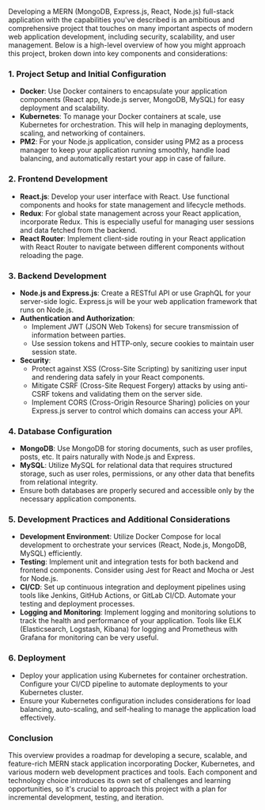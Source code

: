 Developing a MERN (MongoDB, Express.js, React, Node.js) full-stack application with the capabilities you've described is an ambitious and comprehensive project that touches on many important aspects of modern web application development, including security, scalability, and user management. Below is a high-level overview of how you might approach this project, broken down into key components and considerations:

### 1. **Project Setup and Initial Configuration**

- **Docker**: Use Docker containers to encapsulate your application components (React app, Node.js server, MongoDB, MySQL) for easy deployment and scalability.
- **Kubernetes**: To manage your Docker containers at scale, use Kubernetes for orchestration. This will help in managing deployments, scaling, and networking of containers.
- **PM2**: For your Node.js application, consider using PM2 as a process manager to keep your application running smoothly, handle load balancing, and automatically restart your app in case of failure.

### 2. **Frontend Development**

- **React.js**: Develop your user interface with React. Use functional components and hooks for state management and lifecycle methods.
- **Redux**: For global state management across your React application, incorporate Redux. This is especially useful for managing user sessions and data fetched from the backend.
- **React Router**: Implement client-side routing in your React application with React Router to navigate between different components without reloading the page.

### 3. **Backend Development**

- **Node.js and Express.js**: Create a RESTful API or use GraphQL for your server-side logic. Express.js will be your web application framework that runs on Node.js.
- **Authentication and Authorization**:
  - Implement JWT (JSON Web Tokens) for secure transmission of information between parties.
  - Use session tokens and HTTP-only, secure cookies to maintain user session state.
- **Security**:
  - Protect against XSS (Cross-Site Scripting) by sanitizing user input and rendering data safely in your React components.
  - Mitigate CSRF (Cross-Site Request Forgery) attacks by using anti-CSRF tokens and validating them on the server side.
  - Implement CORS (Cross-Origin Resource Sharing) policies on your Express.js server to control which domains can access your API.

### 4. **Database Configuration**

- **MongoDB**: Use MongoDB for storing documents, such as user profiles, posts, etc. It pairs naturally with Node.js and Express.
- **MySQL**: Utilize MySQL for relational data that requires structured storage, such as user roles, permissions, or any other data that benefits from relational integrity.
- Ensure both databases are properly secured and accessible only by the necessary application components.

### 5. **Development Practices and Additional Considerations**

- **Development Environment**: Utilize Docker Compose for local development to orchestrate your services (React, Node.js, MongoDB, MySQL) efficiently.
- **Testing**: Implement unit and integration tests for both backend and frontend components. Consider using Jest for React and Mocha or Jest for Node.js.
- **CI/CD**: Set up continuous integration and deployment pipelines using tools like Jenkins, GitHub Actions, or GitLab CI/CD. Automate your testing and deployment processes.
- **Logging and Monitoring**: Implement logging and monitoring solutions to track the health and performance of your application. Tools like ELK (Elasticsearch, Logstash, Kibana) for logging and Prometheus with Grafana for monitoring can be very useful.

### 6. **Deployment**

- Deploy your application using Kubernetes for container orchestration. Configure your CI/CD pipeline to automate deployments to your Kubernetes cluster.
- Ensure your Kubernetes configuration includes considerations for load balancing, auto-scaling, and self-healing to manage the application load effectively.

### Conclusion

This overview provides a roadmap for developing a secure, scalable, and feature-rich MERN stack application incorporating Docker, Kubernetes, and various modern web development practices and tools. Each component and technology choice introduces its own set of challenges and learning opportunities, so it's crucial to approach this project with a plan for incremental development, testing, and iteration.